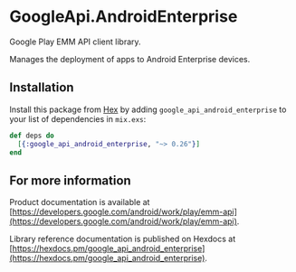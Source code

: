 # GoogleApi.AndroidEnterprise

Google Play EMM API client library.

Manages the deployment of apps to Android Enterprise devices.

## Installation

Install this package from [Hex](https://hex.pm) by adding
`google_api_android_enterprise` to your list of dependencies in `mix.exs`:

```elixir
def deps do
  [{:google_api_android_enterprise, "~> 0.26"}]
end
```

## For more information

Product documentation is available at [https://developers.google.com/android/work/play/emm-api](https://developers.google.com/android/work/play/emm-api).

Library reference documentation is published on Hexdocs at
[https://hexdocs.pm/google_api_android_enterprise](https://hexdocs.pm/google_api_android_enterprise).
